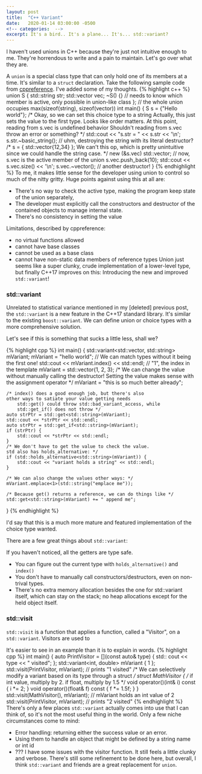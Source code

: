 ```yaml
---
layout: post
title:  "C++ Variant"
date:   2020-01-14 03:00:00 -0500
<!-- categories:  -->
excerpt: It's a bird.. It's a plane... It's... std::variant?
---
```

I haven't used unions in C++ because they're just not intuitive enough to me. They're horrendous to write and a pain to maintain. Let's go over what they are.

A `union` is a special class type that can only hold one of its members at a time. It's similar to a `struct` declaration. Take the following sample code from [cppreference](https://en.cppreference.com/w/cpp/language/union). I've added some of my thoughts.
{% highlight c++ %}
union S {
   std::string str;
   std::vector<int> vec;
   ~S() {} // needs to know which member is active, only possible in union-like class
};  // the whole union occupies max(sizeof(string), sizeof(vector))
int main()
{
    S s = {"Hello world"};
    /*
    Okay, so we can set this choice type to a string
    Actually, this just sets the value to the first type. Looks like order matters.
    At this point, reading from s.vec is undefined behavior
    Shouldn't reading from s.vec throw an error or something?
    */
    std::cout << "s.str = " << s.str << '\n';
    s.str.~basic_string();  // uhm, destroying the string with its literal destructor?
    /*
    s = { std::vector<int>{12,34} };
    We can't this op, which is pretty unintuitive
    since we could handle the string case.
    */
    new (&s.vec) std::vector<int>;
    // now, s.vec is the active member of the union
    s.vec.push_back(10);
    std::cout << s.vec.size() << '\n';
    s.vec.~vector(); // another destructor!
}
{% endhighlight %}
To me, it makes little sense for the developer using union to control so much of the nitty gritty. Huge points against using this at all are:
 - There's no way to check the active type, making the program keep state of the union separately,
 - The developer must explicitly call the constructors and destructor of the contained objects to manage internal state.
 - There's no consistency in setting the value

Limitations, described by cppreference:
 - no virtual functions allowed
 - cannot have base classes
 - cannot be used as a base class
 - cannot have non-static data members of reference types
Union just seems like a super clunky, crude implementation of a lower-level type, but finally C++17 improves on this: Introducing the new and improved `std::variant`!

### std::variant
Unrelated to statistical variance mentioned in my [deleted] previous post, the `std::variant` is a new feature in the C++17 standard library. It's similar to the existing `boost::variant`. We can define union or choice types with a more comprehensive solution.

Let's see if this is something that sucks a little less, shall we?

{% highlight cpp %}
int main() {
    std::variant<std::vector<int>, std::string> mVariant;
    mVariant = "hello world";  // We can match types without it being the first one!
    std::cout << mVariant.index() << std::endl;  // "1", the index in the template
    mVariant = std::vector{1, 2, 3};
    /* We can change the value without manually calling the destructor!
    Setting the value makes sense with the assignment operator */
    mVariant = "this is so much better already";

    /* index() does a good enough job, but there's also
    other ways to satiate your value getting needs 
        std::get() could throw std::bad_variant_access, while
        std::get_if() does not throw */
    auto strPtr = std::get<std::string>(mVariant);
    std::cout << *strPtr << std::endl;
    auto strPtr = std::get_if<std::string>(mVariant);
    if (strPtr) {
        std::cout << *strPtr << std::endl;
    }
    /* We don't have to get the value to check the value.
    std also has holds_alternative: */
    if (std::holds_alternative<std::string>(mVariant)) {
        std::cout << "variant holds a string" << std::endl;
    }

    /* We can also change the values other ways: */
    mVariant.emplace<1>(std::string("emplace me"));
    
    /* Because get() returns a reference, we can do things like */
    std::get<std::string>(mVariant) += " append me";
}
{% endhighlight %}


I'd say that this is a much more mature and featured implementation of the choice type wanted.

There are a few great things about `std::variant`:

If you haven't noticed, all the getters are type safe.
 - You can figure out the current type with `holds_alternative()` and `index()`
 - You don't have to manually call constructors/destructors, even on non-trival types.
 - There's no extra memory allocation besides the one for std::variant itself, which can stay on the stack; no heap allocations except for the held object itself.

### std::visit
`std::visit` is a function that applies a function, called a "Visitor", on a `std::variant`. Visitors are used to

It's easier to see in an example than it is to explain in words.
{% highlight cpp %}
int main() {
    auto PrintVisitor = [](const auto& type) { std:: cout << type << " visited"; };
    std::variant<int, double> mVariant { 1 };
    std::visit(PrintVisitor, mVariant);  // prints "1 visited"
    /* We can selectively modify a variant based on its type through a struct */
    struct MathVisitor {
    	/* if int value, multiply by 2. if float, multiply by 1.5 */
        void operator()(int& i) const {
            i *= 2;
        }
        void operator()(float& f) const {
            f *= 1.5f;
        }
    }
    std::visit(MathVisitor(), mVariant);  // mVariant holds an int value of 2
    std::visit(PrintVisitor, mVariant);  // prints "2 visited"
{% endhighlight %}
There's only a few places `std::variant` actually comes into use that I can think of, so it's not the most useful thing in the world. Only a few niche circumstances come to mind:

 - Error handling: returning either the success value or an error.
 - Using them to handle an object that might be defined by a string name or int id
 - ???
I have some issues with the visitor function. It still feels a little clunky and verbose.  There's still some refinement to be done here, but overall, I think `std::variant` and friends are a great replacement for `union`.



